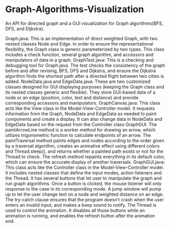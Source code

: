 # Graph-Algorithms-Visualization
An API for directed graph and a GUI visualization for Graph algorithms(BFS, DFS, and Dijkstra).

Graph.java: This is an implementation of direct weighted Graph, with two nested classes Node and Edge. In order to ensure the representational flexibility, the Graph class is generic parameterized by two types. This class includes a check function, several graph algorithm, and accessors and manipulators of data in a graph. 
GraphTest.java: This is a checking and debugging tool for Graph.java. The test checks the consistency of the graph before and after revising, BFS, DFS and Dijkstra, and ensure the Dijkstra algorithm finds the shortest path after a directed flight between two cities is added.
NodeData.java and EdgeData.java: These are two customized classes designed for GUI displaying purposes (keeping the Graph class and its nested classes generic and flexible). They store GUI-based data of a node or an edge (position, color, text and distance) and provide corresponding accessors and manipulators.
GraphCanvas.java: This class acts like the View class in the Model-View-Controller model. It requests information from the Graph, NodeData and EdgeData as needed to paint components and create a display. It can also change data in NodeData and EdgeData based on the request from the Controller class GraphGUI. The paintArrowLine method is a worker method for drawing an arrow, which utilizes trigonometric function to calculate endpoints of an arrow. The paintTraversal method paints edges and nodes according to the order given by a traversal algorithm, creates an animative effect using different colors and Thread.sleep(), and returns whether a painted path exists or not for the Thread to check. The refresh method repaints everything in its default color, which can ensure the accurate display of another traversals.
GraphGUI.java: This class acts like the Controller class in the Model-View-Controller model. It includes nested classes that define the input modes, action listeners and the Thread. It has several buttons that let user to manipulate the graph and run graph algorithms. Once a button is clicked, the mouse listener will only response to the case in its corresponding mode. A jump window will pump up to let the user change text on a node and weighted distance on an edge. The try-catch clause ensures that the program doesn’t crash when the user enters an invalid input, and makes a beep sound to notify. The Thread is used to control the animation. It disables all those buttons while an animation is running, and enables the refresh button after the animation end.
